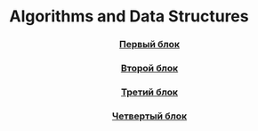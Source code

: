 # Algorithms and Data Structures

<h3 align=center> <a href="Part1">Первый блок</a> </h3>
<h3 align=center> <a href="Part2">Второй блок</a> </h3>
<h3 align=center> <a href="Part3">Третий блок</a> </h3>
<h3 align=center> <a href="Part4">Четвертый блок</a> </h3>
